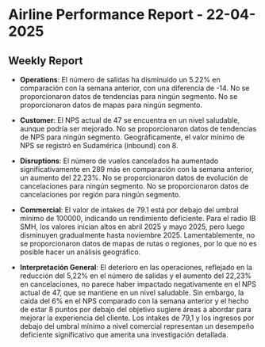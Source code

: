 # Airline Performance Report - 22-04-2025

## Weekly Report

- **Operations**: El número de salidas ha disminuido un 5.22% en comparación con la semana anterior, con una diferencia de -14. No se proporcionaron datos de tendencias para ningún segmento. No se proporcionaron datos de mapas para ningún segmento.

- **Customer**: El NPS actual de 47 se encuentra en un nivel saludable, aunque podría ser mejorado. No se proporcionaron datos de tendencias de NPS para ningún segmento. Geográficamente, el valor mínimo de NPS se registró en Sudamérica (inbound) con 8.

- **Disruptions**: El número de vuelos cancelados ha aumentado significativamente en 289 más en comparación con la semana anterior, un aumento del 22.23%. No se proporcionaron datos de evolución de cancelaciones para ningún segmento. No se proporcionaron datos de cancelaciones por región para ningún segmento.

- **Commercial**: El valor de intakes de 79.1 está por debajo del umbral mínimo de 100000, indicando un rendimiento deficiente. Para el radio IB SMH, los valores inician altos en abril 2025 y mayo 2025, pero luego disminuyen gradualmente hasta noviembre 2025. Lamentablemente, no se proporcionaron datos de mapas de rutas o regiones, por lo que no es posible hacer un análisis geográfico.

- **Interpretación General**: El deterioro en las operaciones, reflejado en la reducción del 5,22% en el número de salidas y el aumento del 22,23% en cancelaciones, no parece haber impactado negativamente en el NPS actual de 47, que se mantiene en un nivel saludable. Sin embargo, la caída del 6% en el NPS comparado con la semana anterior y el hecho de estar 8 puntos por debajo del objetivo sugiere áreas a abordar para mejorar la experiencia del cliente. Los intakes de 79,1 y los ingresos por debajo del umbral mínimo a nivel comercial representan un desempeño deficiente significativo que amerita una investigación detallada.

